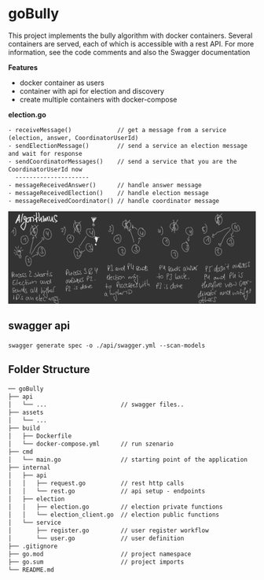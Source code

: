# goBully

This project implements the bully algorithm with docker containers. 
Several containers are served, each of which is accessible with a rest API. 
For more information, see the code comments and also the Swagger documentation 

**Features**

- docker container as users
- container with api for election and discovery
- create multiple containers with docker-compose

**election.go**

	- receiveMessage()             // get a message from a service (election, answer, CoordinatorUserId)
	- sendElectionMessage()        // send a service an election message and wait for response
	- sendCoordinatorMessages()    // send a service that you are the CoordinatorUserId now
      ---------------------
	- messageReceivedAnswer()      // handle answer message
	- messageReceivedElection()    // handle election message
	- messageReceivedCoordinator() // handle coordinator message

![goBully](assets/goBully.jpg)

## swagger api

`swagger generate spec -o ./api/swagger.yml --scan-models`

## Folder Structure

```
── goBully
├── api
│   └── ...                     // swagger files..
├── assets
│   └── ...
├── build
│   ├── Dockerfile
│   └── docker-compose.yml      // run szenario
├── cmd
│   └── main.go                 // starting point of the application
├── internal
│   ├── api
│   │   ├── request.go          // rest http calls
│   │   └── rest.go             // api setup - endpoints
│   ├── election
│   │   ├── election.go         // election private functions
│   │   └── election_client.go  // election public functions
│   └── service
│       ├── register.go         // user register workflow
│       └── user.go             // user definition
├── .gitignore
├── go.mod                      // project namespace
├── go.sum                      // project imports
└── README.md
```
